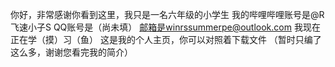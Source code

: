 你好，非常感谢你看到这里，我只是一名六年级的小学生
我的哔哩哔哩账号是@R飞速小子S QQ账号是（尚未填） 邮箱是winrssummerpe@outlook.com
我现在正在学（摸）习（鱼）
这是我的个人主页，你可以对照着下载文件
（暂时只编了这么多，谢谢您看完我的简介）
